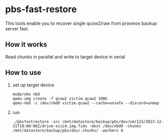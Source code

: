 # pbs-fast-restore

This tools enable you to recover single qcow2/raw from proxmox backup server fast.

## How it works

Read chunks in parallel and write to target device in serial

## How to use

1. set up target device
   ```
   modprobe nbd
   qemu-img create -f qcow2 victim.qcow2 100G
   qemu-nbd -c /dev/nbd0 victim.qcow2 --cache=unsafe --discard=unmap
   ```

2. run
   ```
   ./pbsfastrestore -src /mnt/datastore/backup/pbs/dev/vm/123/2023-12-31T19:00:06Z/drive-scsi4.img.fidx -dest /dev/nbd0 -chunks /mnt/datastore/backup/pbs/dev/.chunks/ -workers 8
   ```